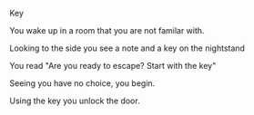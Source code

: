 Key

You wake up in a room that you are not familar with.

Looking to the side you see a note and a key on the nightstand

You read "Are you ready to escape? Start with the key"

Seeing you have no choice, you begin.

Using the key you unlock the door.
